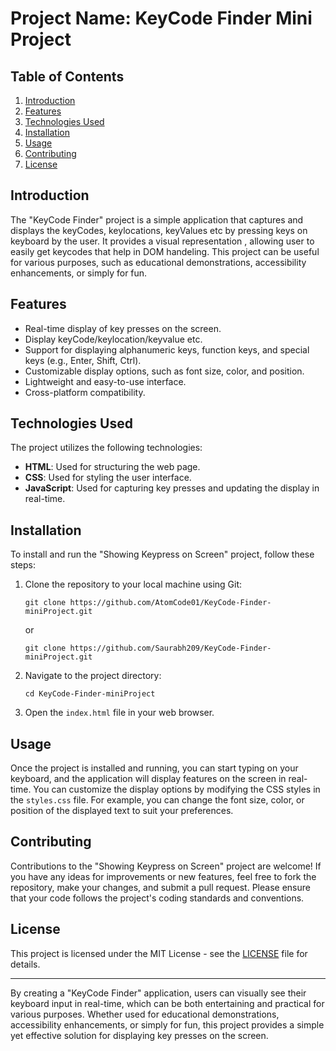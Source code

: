 # Project Name: KeyCode Finder Mini Project

## Table of Contents

1. [Introduction](#introduction)
2. [Features](#features)
3. [Technologies Used](#technologies-used)
4. [Installation](#installation)
5. [Usage](#usage)
6. [Contributing](#contributing)
7. [License](#license)

## Introduction

The "KeyCode Finder" project is a simple application that captures and displays the keyCodes, keylocations, keyValues etc by pressing keys on keyboard by the user. It provides a visual representation , allowing user to easily get keycodes that help in DOM handeling. This project can be useful for various purposes, such as educational demonstrations, accessibility enhancements, or simply for fun.

## Features

- Real-time display of key presses on the screen.
- Display keyCode/keylocation/keyvalue etc.
- Support for displaying alphanumeric keys, function keys, and special keys (e.g., Enter, Shift, Ctrl).
- Customizable display options, such as font size, color, and position.
- Lightweight and easy-to-use interface.
- Cross-platform compatibility.

## Technologies Used

The project utilizes the following technologies:

- **HTML**: Used for structuring the web page.
- **CSS**: Used for styling the user interface.
- **JavaScript**: Used for capturing key presses and updating the display in real-time.

## Installation

To install and run the "Showing Keypress on Screen" project, follow these steps:

1. Clone the repository to your local machine using Git:

    ```
    git clone https://github.com/AtomCode01/KeyCode-Finder-miniProject.git
    ```
    or 
    ```
    git clone https://github.com/Saurabh209/KeyCode-Finder-miniProject.git
    ```

2. Navigate to the project directory:

    ```
    cd KeyCode-Finder-miniProject
    ```

3. Open the `index.html` file in your web browser.

## Usage

Once the project is installed and running, you can start typing on your keyboard, and the application will display features on the screen in real-time. You can customize the display options by modifying the CSS styles in the `styles.css` file. For example, you can change the font size, color, or position of the displayed text to suit your preferences.

## Contributing

Contributions to the "Showing Keypress on Screen" project are welcome! If you have any ideas for improvements or new features, feel free to fork the repository, make your changes, and submit a pull request. Please ensure that your code follows the project's coding standards and conventions.

## License

This project is licensed under the MIT License - see the [LICENSE](LICENSE) file for details.

---

By creating a "KeyCode Finder" application, users can visually see their keyboard input in real-time, which can be both entertaining and practical for various purposes. Whether used for educational demonstrations, accessibility enhancements, or simply for fun, this project provides a simple yet effective solution for displaying key presses on the screen.
